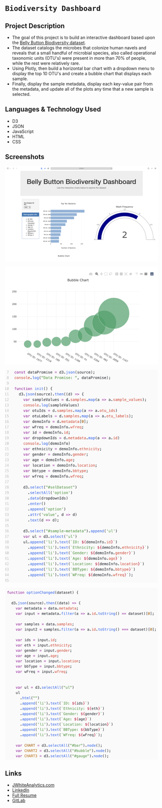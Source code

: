 # `Biodiversity Dashboard`

## Project Description

-  The goal of this project is to build an interactive dashboard based upon the [Belly Button Biodiversity dataset](http://robdunnlab.com/projects/belly-button-biodiversity/).
- The dataset catalogs the microbes that colonize human navels and reveals that a small handful of microbial species, also called operational taxonomic units (OTU's) were present in more than 70% of people, while the rest were relatively rare.
- Using Plotly, then build a horizontal bar chart with a dropdown menu to display the top 10 OTU's and create a bubble chart that displays each sample.
- Finally, display the sample metadata, display each key-value pair from the metadata, and update all of the plots any time that a new sample is selected.


## Languages & Technology Used

- D3
- JSON
- JavaScript
- HTML
- CSS

## Screenshots
![image](/Images/screenshot1.png)

![image](/Images/screenshot2.png)

![image](/Images/screenshot3.png)

![image](/Images/screenshot4.png)

## Links
- [JWhiteAnalytics.com](https://jwhiteanalytics.com)
- [LinkedIn](https://www.linkedin.com/in/jimmywhite1987)
- [Full Resume](https://jwhiteanalytics.com/JWhite%20Resume.pdf)
- [GitLab](https://gitlab.com/jimmywhite1987)
